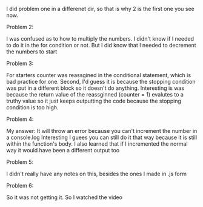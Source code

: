 I did problem one in a differenet dir, so that is why 2 is the first one you see now.

Problem 2:

I was confused as to how to multiply the numbers. I didn't know if I needed to do it in the for
condition or not. But I did know that I needed to decrement the numbers to start

Problem 3:

For starters counter was reassgined in the conditional statement, which is bad practice for one.
Second, I'd guess it is because the stopping condition was put in a different block so it doesn't do anything.
Interesting is was because the return value of the reassginned (counter = 1) evalutes to a truthy value so it just keeps outputting the code because the stopping condition is too high.

Problem 4:

My answer: It will throw an error because you can't increment the number in a console.log
Interesting I guees you can still do it that way because it is still within the function's body.
I also learned that if I incremented the normal way it would have been a different output too


Problem 5:

I didn't really have any notes on this, besides the ones I made in .js form

Problem 6:

So it was not getting it. So I watched the video
